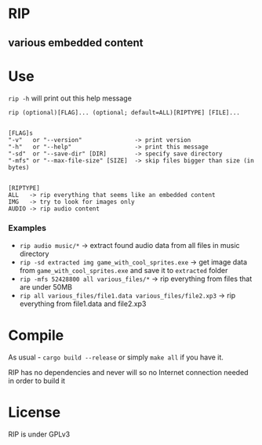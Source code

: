 # RIP
## various embedded content

# Use
`rip -h` will print out this help message

```
rip (optional)[FLAG]... (optional; default=ALL)[RIPTYPE] [FILE]...

                
[FLAG]s
"-v"   or "--version"               -> print version
"-h"   or "--help"                  -> print this message
"-sd"  or "--save-dir" [DIR]        -> specify save directory
"-mfs" or "--max-file-size" [SIZE]  -> skip files bigger than size (in bytes)

                
[RIPTYPE]
ALL   -> rip everything that seems like an embedded content
IMG   -> try to look for images only
AUDIO -> rip audio content
```

### Examples
- `rip audio music/*` -> extract found audio data from all files in music directory
- `rip -sd extracted img game_with_cool_sprites.exe` -> get image data from `game_with_cool_sprites.exe` and save it to `extracted` folder
- `rip -mfs 52428800 all various_files/*` -> rip everything from files that are under 50MB
- `rip all various_files/file1.data various_files/file2.xp3` -> rip everything from file1.data and file2.xp3

# Compile
As usual - `cargo build --release` or simply `make all` if you have it.

RIP has no dependencies and never will so no Internet connection needed in order to build it

# License
RIP is under GPLv3